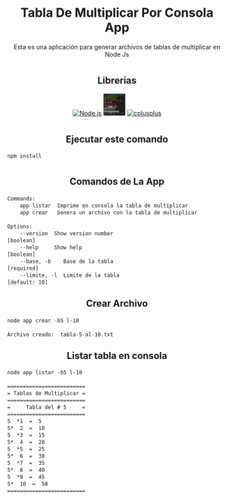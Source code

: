 <h1 align="center">Tabla De Multiplicar Por Consola App</h1>
<p align="center"> 
  Esta es una aplicación para generar archivos de tablas de multiplicar en Node Js
</p>
<h1> </h1>
<h2 align="center">Librerias</h2>
<p align="center"> 
  <a href="https://nodejs.org/es/" target="_blank" rel="node.js">
    <img src="https://nodejs.org/static/images/logo.svg" alt="Node.js" width="50" height="50"/></a>
  <a href="https://www.npmjs.com/package/colors" target="_blank" rel="color.js">
    <img src="https://raw.githubusercontent.com/Marak/colors.js/master/screenshots/colors.png" alt="cplusplus" width="50" height="50"/></a>
  <a href="https://www.npmjs.com/package/yargs" target="_blank" rel="yargs">
    <img src="https://raw.githubusercontent.com/yargs/yargs/main/yargs-logo.png" alt="cplusplus" width="50" height="50"/></a>
</p>
<h1> </h1>
<h2 align="center">Ejecutar este comando</h2>
<p align="center"> 
  
    npm install
  
</p>
<h1> </h1>
<h2 align="center">Comandos de La App</h2>
<p align="center">
  
    Commands:
        app listar  Imprime en consola la tabla de multiplicar
        app crear   Genera un archivo con la tabla de multiplicar

    Options:
        --version  Show version number                                       [boolean]
        --help     Show help                                                 [boolean]
        --base, -b    Base de la tabla                                      [required]
        --limite, -l  Limite de la tabla                                 [default: 10]

  <h2 align="center">Crear Archivo</h2>

    node app crear -b5 l-10

    Archivo creado:  tabla-5-al-10.txt

  
  <h2 align="center">Listar tabla en consola</h2>

    node app listar -b5 l-10

    =========================
    = Tablas de Multiplicar =
    =========================
    =     Tabla del # 5     =
    =========================
    5  *1  =  5
    5*  2  =  10
    5  *3  =  15
    5*  4  =  20
    5  *5  =  25
    5*  6  =  30
    5  *7  =  35
    5*  8  =  40
    5  *9  =  45
    5*  10  =  50
    =========================

</p>
